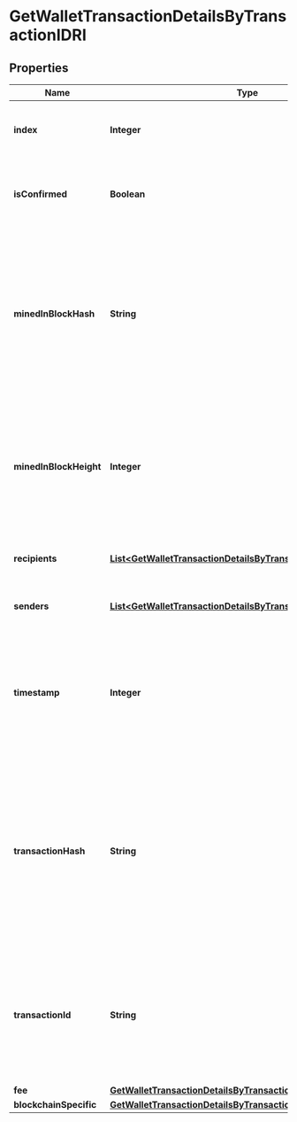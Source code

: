 

# GetWalletTransactionDetailsByTransactionIDRI


## Properties

Name | Type | Description | Notes
------------ | ------------- | ------------- | -------------
**index** | **Integer** | Represents the index position of the transaction in the specific block. | 
**isConfirmed** | **Boolean** | Represents the state of the transaction whether it is confirmed or not confirmed. | 
**minedInBlockHash** | **String** | Represents the hash of the block where this transaction was mined/confirmed for first time. The hash is defined as a cryptographic digital fingerprint made by hashing the block header twice through the SHA256 algorithm. |  [optional]
**minedInBlockHeight** | **Integer** | Represents the hight of the block where this transaction was mined/confirmed for first time. The height is defined as the number of blocks in the blockchain preceding this specific block. |  [optional]
**recipients** | [**List&lt;GetWalletTransactionDetailsByTransactionIDRIRecipients&gt;**](GetWalletTransactionDetailsByTransactionIDRIRecipients.md) | Object Array representation of transaction receivers | 
**senders** | [**List&lt;GetWalletTransactionDetailsByTransactionIDRISenders&gt;**](GetWalletTransactionDetailsByTransactionIDRISenders.md) | Object Array representation of transaction senders | 
**timestamp** | **Integer** | Defines the exact date/time in Unix Timestamp when this transaction was mined, confirmed or first seen in Mempool, if it is unconfirmed. | 
**transactionHash** | **String** | Represents the same as &#x60;transactionId&#x60; for account-based protocols like Ethereum, while it could be different in UTXO-based protocols like Bitcoin. E.g., in UTXO-based protocols &#x60;hash&#x60; is different from &#x60;transactionId&#x60; for SegWit transactions. | 
**transactionId** | **String** | Represents the unique identifier of a transaction, i.e. it could be &#x60;transactionId&#x60; in UTXO-based protocols like Bitcoin, and transaction &#x60;hash&#x60; in Ethereum blockchain. | 
**fee** | [**GetWalletTransactionDetailsByTransactionIDRIFee**](GetWalletTransactionDetailsByTransactionIDRIFee.md) |  | 
**blockchainSpecific** | [**GetWalletTransactionDetailsByTransactionIDRIBS**](GetWalletTransactionDetailsByTransactionIDRIBS.md) |  | 



